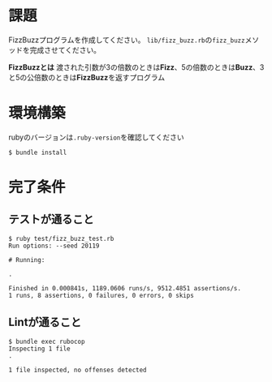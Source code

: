 # 課題
FizzBuzzプログラムを作成してください。
`lib/fizz_buzz.rb`の`fizz_buzz`メソッドを完成させてください。


**FizzBuzzとは**
渡された引数が3の倍数のときは**Fizz**、5の倍数のときは**Buzz**、3と5の公倍数のときは**FizzBuzz**を返すプログラム


# 環境構築
rubyのバージョンは`.ruby-version`を確認してください

```
$ bundle install
```

# 完了条件
## テストが通ること
```
$ ruby test/fizz_buzz_test.rb
Run options: --seed 20119

# Running:

.

Finished in 0.000841s, 1189.0606 runs/s, 9512.4851 assertions/s.
1 runs, 8 assertions, 0 failures, 0 errors, 0 skips
```

## Lintが通ること
```
$ bundle exec rubocop
Inspecting 1 file
.

1 file inspected, no offenses detected
```
